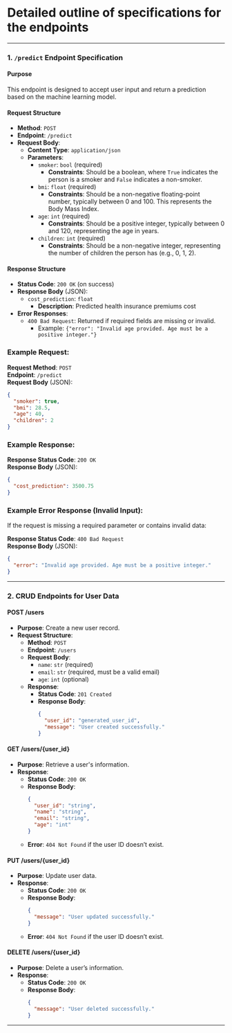 # Detailed outline of specifications for the endpoints

---

### **1. `/predict` Endpoint Specification**

#### **Purpose**
This endpoint is designed to accept user input and return a prediction based on the machine learning model.

#### **Request Structure**
- **Method**: `POST`
- **Endpoint**: `/predict`
- **Request Body**:
  - **Content Type**: `application/json`
  - **Parameters**:
    - `smoker`: `bool` (required)
      - **Constraints**: Should be a boolean, where `True` indicates the person is a smoker and `False` indicates a non-smoker.
    - `bmi`: `float` (required)
      - **Constraints**: Should be a non-negative floating-point number, typically between 0 and 100. This represents the Body Mass Index.
    - `age`: `int` (required)
      - **Constraints**: Should be a positive integer, typically between 0 and 120, representing the age in years.
    - `children`: `int` (required)
      - **Constraints**: Should be a non-negative integer, representing the number of children the person has (e.g., 0, 1, 2).


#### **Response Structure**
- **Status Code**: `200 OK` (on success)
- **Response Body** (JSON): 
  - `cost_prediction`: `float`
    - **Description**: Predicted health insurance premiums cost
- **Error Responses**:
  - `400 Bad Request`: Returned if required fields are missing or invalid.
    - Example: `{"error": "Invalid age provided. Age must be a positive integer."}`


### **Example Request**:
**Request Method**: `POST`  
**Endpoint**: `/predict`  
**Request Body** (JSON):
```json
{
  "smoker": true,
  "bmi": 28.5,
  "age": 40,
  "children": 2
}
```

### **Example Response**:
**Response Status Code**: `200 OK`  
**Response Body** (JSON):
```json
{
  "cost_prediction": 3500.75
}
```

### **Example Error Response (Invalid Input)**:
If the request is missing a required parameter or contains invalid data:

**Response Status Code**: `400 Bad Request`  
**Response Body** (JSON):
```json
{
  "error": "Invalid age provided. Age must be a positive integer."
}
```

---

### **2. CRUD Endpoints for User Data**

#### **POST /users**
- **Purpose**: Create a new user record.
- **Request Structure**:
  - **Method**: `POST`
  - **Endpoint**: `/users`
  - **Request Body**:
    - `name`: `str` (required)
    - `email`: `str` (required, must be a valid email)
    - `age`: `int` (optional)
  - **Response**:
    - **Status Code**: `201 Created`
    - **Response Body**:
      ```json
      {
        "user_id": "generated_user_id",
        "message": "User created successfully."
      }
      ```

#### **GET /users/{user_id}**
- **Purpose**: Retrieve a user's information.
- **Response**:
  - **Status Code**: `200 OK`
  - **Response Body**:
    ```json
    {
      "user_id": "string",
      "name": "string",
      "email": "string",
      "age": "int"
    }
    ```
  - **Error**: `404 Not Found` if the user ID doesn’t exist.

#### **PUT /users/{user_id}**
- **Purpose**: Update user data.
- **Response**:
  - **Status Code**: `200 OK`
  - **Response Body**:
    ```json
    {
      "message": "User updated successfully."
    }
    ```
  - **Error**: `404 Not Found` if the user ID doesn’t exist.

#### **DELETE /users/{user_id}**
- **Purpose**: Delete a user’s information.
- **Response**:
  - **Status Code**: `200 OK`
  - **Response Body**:
    ```json
    {
      "message": "User deleted successfully."
    }
    ```

---